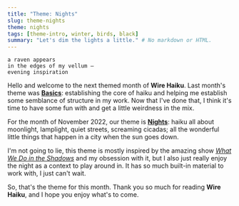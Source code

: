 ```yaml
---
title: "Theme: Nights"
slug: theme-nights
theme: nights
tags: [theme-intro, winter, birds, black]
summary: "Let's dim the lights a little." # No markdown or HTML.
---
```


```
a raven appears
in the edges of my vellum —
evening inspiration
```

Hello and welcome to the next themed month of **Wire Haiku**.
Last month's theme was **[Basics][1]**: establishing the core of haiku and helping me establish some semblance of structure in my work.
Now that I've done that, I think it's time to have some fun with and get a little weirdness in the mix.

For the month of November 2022, our theme is **[Nights][2]**: haiku all about moonlight, lamplight, quiet streets, screaming cicadas; all the wonderful little things that happen in a city when the sun goes down.

I'm not going to lie, this theme is mostly inspired by the amazing show *[What We Do in the Shadows][3]* and my obsession with it, but I also just really enjoy the night as a context to play around in.
It has so much built-in material to work with, I just can't wait.

So, that's the theme for this month. Thank you so much for reading **Wire Haiku**, and I hope you enjoy what's to come.

[1]: /theme/basics/
[2]: /theme/nights/
[3]: https://en.wikipedia.org/wiki/What_We_Do_in_the_Shadows_(TV_series)

